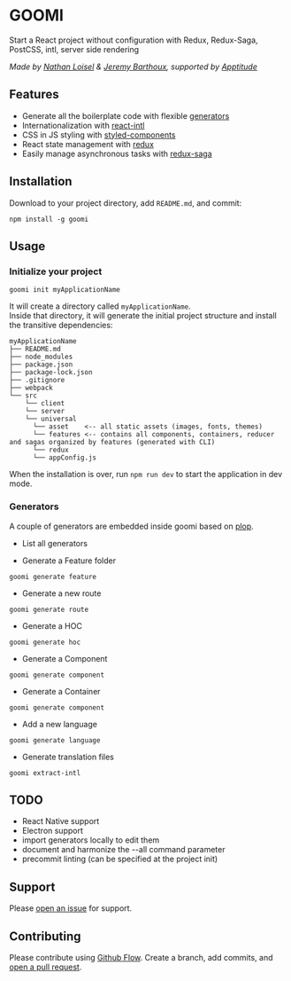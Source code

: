 # GOOMI

Start a React project without configuration with Redux, Redux-Saga, PostCSS, intl, server side rendering

*Made by [Nathan Loisel](https://twitter.com/Nathloisel) & [Jeremy Barthoux](https://twitter.com/jeremybarthoux), supported by [Apptitude](https://apptitude.ch)*

## Features

 - Generate all the boilerplate code with flexible [generators](#generators)
 - Internationalization with [react-intl](https://github.com/yahoo/react-intl)
 - CSS in JS styling with [styled-components](https://github.com/styled-components/styled-components)
 - React state management with [redux](https://github.com/reactjs/react-redux)
 - Easily manage asynchronous tasks with [redux-saga](https://github.com/redux-saga/redux-saga)


## Installation

Download to your project directory, add `README.md`, and commit:

```
npm install -g goomi
```

## Usage

### Initialize your project

```
goomi init myApplicationName
```

It will create a directory called `myApplicationName`.<br>
Inside that directory, it will generate the initial project structure and install the transitive dependencies:
```
myApplicationName
├── README.md
├── node_modules
├── package.json
├── package-lock.json
├── .gitignore
├── webpack
└── src
    └── client
    └── server
    └── universal
      └── asset    <-- all static assets (images, fonts, themes)
      └── features <-- contains all components, containers, reducer and sagas organized by features (generated with CLI)
      └── redux
      └── appConfig.js
```
When the installation is over, run `npm run dev`  to start the application in dev mode.

### Generators
A couple of generators are embedded inside goomi based on [plop](https://github.com/amwmedia/plop).

- List all generators

- Generate a Feature folder
```
goomi generate feature
```
- Generate a new route
```
goomi generate route
```
- Generate a HOC
```
goomi generate hoc
```
- Generate a Component
```
goomi generate component
```
- Generate a Container
```
goomi generate component
```
- Add a new language
```
goomi generate language
```
- Generate translation files
```
goomi extract-intl
```

## TODO
 - React Native support
 - Electron support
 - import generators locally to edit them
 - document and harmonize the --all command parameter
 - precommit linting (can be specified at the project init)

## Support

Please [open an issue](https://github.com/ch-apptitude/goomi/issues/new) for support.

## Contributing

Please contribute using [Github Flow](https://guides.github.com/introduction/flow/). Create a branch, add commits, and [open a pull request](https://github.com/ch-apptitude/goomi/compare/).
